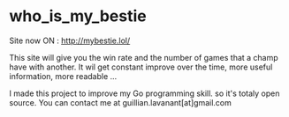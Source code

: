 # who_is_my_bestie

Site now ON : http://mybestie.lol/

This site will give you the win rate and the number of games that a champ have with another.
It wil get constant improve over the time, more useful information, more readable ...

I made this project to improve my Go programming skill. so it's totaly open source.
You can contact me at guillian.lavanant[at]gmail.com

